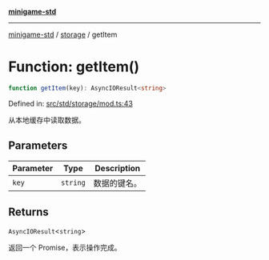 [**minigame-std**](../../../README.md)

***

[minigame-std](../../../README.md) / [storage](../README.md) / getItem

# Function: getItem()

```ts
function getItem(key): AsyncIOResult<string>
```

Defined in: [src/std/storage/mod.ts:43](https://github.com/JiangJie/minigame-std/blob/ff3594872b1efbdbc13aabe99588385e855b50dc/src/std/storage/mod.ts#L43)

从本地缓存中读取数据。

## Parameters

| Parameter | Type | Description |
| ------ | ------ | ------ |
| `key` | `string` | 数据的键名。 |

## Returns

`AsyncIOResult`\<`string`\>

返回一个 Promise，表示操作完成。
